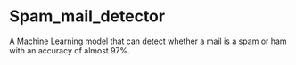 # Spam_mail_detector
A Machine Learning model that can detect whether a mail is a spam or ham with an accuracy of almost 97%.
